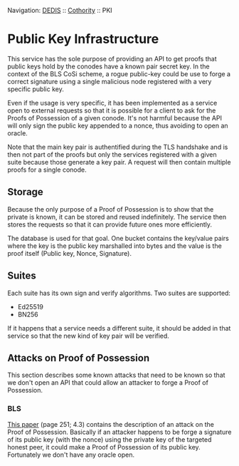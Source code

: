 Navigation: [DEDIS](https://github.com/dedis/doc/tree/master/README.md) ::
[Cothority](../README.md) :: PKI

# Public Key Infrastructure

This service has the sole purpose of providing an API to get proofs that public
keys hold by the conodes have a known pair secret key. In the context of the
BLS CoSi scheme, a rogue public-key could be use to forge a correct signature
using a single malicious node registered with a very specific public key.

Even if the usage is very specific, it has been implemented as a service open
to external requests so that it is possible for a client to ask for the Proofs
of Possession of a given conode. It's not harmful because the API will only
sign the public key appended to a nonce, thus avoiding to open an oracle.

Note that the main key pair is authentified during the TLS handshake and is then
not part of the proofs but only the services registered with a given suite
because those generate a key pair. A request will then contain multiple proofs
for a single conode.

## Storage

Because the only purpose of a Proof of Possession is to show that the private
is known, it can be stored and reused indefinitely. The service then stores the
requests so that it can provide future ones more efficiently.

The database is used for that goal. One bucket contains the key/value pairs
where the key is the public key marshalled into bytes and the value is the proof
itself (Public key, Nonce, Signature).

## Suites

Each suite has its own sign and verify algorithms. Two suites are supported:
- Ed25519
- BN256

If it happens that a service needs a different suite, it should be added in that
service so that the new kind of key pair will be verified.

## Attacks on Proof of Possession

This section describes some known attacks that need to be known so that we don't
open an API that could allow an attacker to forge a Proof of Possession.

### BLS

[This paper](https://link.springer.com/content/pdf/10.1007%2F978-3-540-72540-4.pdf)
(page 251; 4.3) contains the description of an attack on the Proof of Possession.
Basically if an attacker happens to be forge a signature of its public key
(with the nonce) using the private key of the targeted honest peer, it could
make a Proof of Possession of its public key. Fortunately we don't have any
oracle open.
